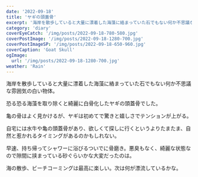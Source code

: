 ```yaml
---
date: '2022-09-18'
title: 'ヤギの頭蓋骨'
excerpt: '海岸を散歩していると大量に漂着した海藻に絡まっていた石でもない何か不思議な雰囲気の白い物体。'
category: 'diary'
coverEyeCatch: '/img/posts/2022-09-18-780-580.jpg'
coverPostImage: '/img/posts/2022-09-18-1280-700.jpg'
coverPostImageSP: '/img/posts/2022-09-18-650-960.jpg'
coverCaption: 'Goat Skull'
ogImage:
  url: '/img/posts/2022-09-18-1280-700.jpg'
weather: 'Rain'
---
```


海岸を散歩していると大量に漂着した海藻に絡まっていた石でもない何か不思議な雰囲気の白い物体。

恐る恐る海藻を取り除くと綺麗に白骨化したヤギの頭蓋骨でした。

亀の骨はよく見かけるが、ヤギは初めてで驚きと嬉しさでテンションが上がる。

自宅には水牛や亀の頭蓋骨があり、欲しくて探しに行くというよりたまたま、自然と惹かれるタイミングがあるのかもしれない。

早速、持ち帰ってシャワーに浴びるついでに骨磨き。悪臭もなく、綺麗な状態なので隙間に挟まっている砂ぐらいかな大変だったのは。

海の散歩、ビーチコーミングは最高に楽しい。次は何が漂流しているかな。
